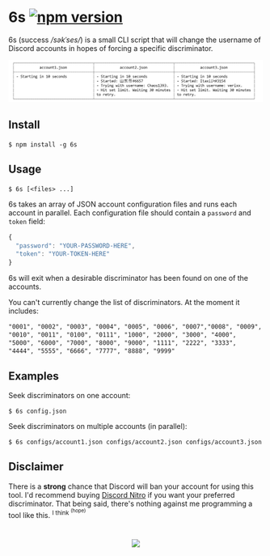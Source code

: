 # 6s [![npm version](https://badge.fury.io/js/6s.svg)](https://badge.fury.io/js/6s)

6s (success */səkˈses/*) is a small CLI script that will change the username of Discord accounts in hopes of forcing a specific discriminator.

![](https://raw.githubusercontent.com/pacocoursey/6s/master/screenshot.png)

## Install

```
$ npm install -g 6s
```
## Usage

```
$ 6s [<files> ...]
```

6s takes an array of JSON account configuration files and runs each account in parallel. Each configuration file should contain a `password` and `token` field:

```js
{
  "password": "YOUR-PASSWORD-HERE",
  "token": "YOUR-TOKEN-HERE"
}
```

6s will exit when a desirable discriminator has been found on one of the accounts.

You can't currently change the list of discriminators. At the moment it includes:

```
"0001", "0002", "0003", "0004", "0005", "0006", "0007","0008", "0009", "0010", "0011", "0100", "0111", "1000", "2000", "3000", "4000", "5000", "6000", "7000", "8000", "9000", "1111", "2222", "3333", "4444", "5555", "6666", "7777", "8888", "9999"
```

## Examples

Seek discriminators on one account:
```
$ 6s config.json
```

Seek discriminators on multiple accounts (in parallel):
```
$ 6s configs/account1.json configs/account2.json configs/account3.json
```

## Disclaimer

There is a **strong** chance that Discord will ban your account for using this tool. I'd recommend buying [Discord Nitro](https://discordapp.com/nitro) if you want your preferred discriminator. That being said, there's nothing against me programming a tool like this. <sup>I think <sup>(hope)</sup></sup>

#

<p align="center">
  <a href="http://paco.sh"><img src="https://raw.githubusercontent.com/pacocoursey/pacocoursey.github.io/master/footer.png" height="300"></a>
</p>
